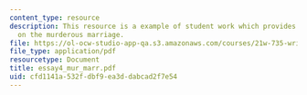 ```yaml
---
content_type: resource
description: This resource is a example of student work which provides information
  on the murderous marriage.
file: https://ol-ocw-studio-app-qa.s3.amazonaws.com/courses/21w-735-writing-and-reading-the-essay-fall-2005/cfd1141a532fdbf9ea3ddabcad2f7e54_essay4_mur_marr.pdf
file_type: application/pdf
resourcetype: Document
title: essay4_mur_marr.pdf
uid: cfd1141a-532f-dbf9-ea3d-dabcad2f7e54
---
```

